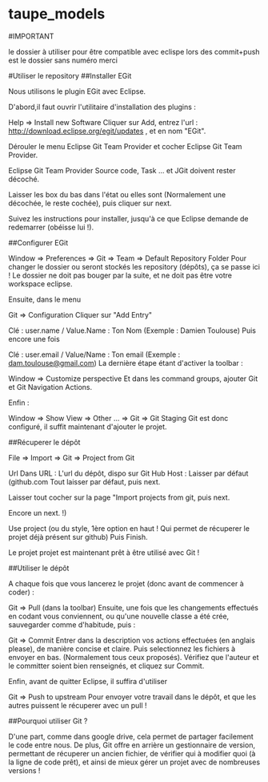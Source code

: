 taupe_models
============
#IMPORTANT

le dossier à utiliser pour être compatible avec eclispe lors des commit+push est le dossier sans numéro merci





#Utiliser le repository
##Installer EGit

Nous utilisons le plugin EGit avec Eclipse.

D'abord,il faut ouvrir l'utilitaire d'installation des plugins :

Help => Install new Software
Cliquer sur Add, entrez l'url : http://download.eclipse.org/egit/updates , et en nom "EGit".



Dérouler le menu Eclipse Git Team Provider et cocher Eclipse Git Team Provider.

Eclipse Git Team Provider Source code, Task ... et JGit doivent rester décoché.

Laisser les box du bas dans l'état ou elles sont (Normalement une décochée, le reste cochée), puis cliquer sur next.

Suivez les instructions pour installer, jusqu'à ce que Eclipse demande de redemarrer (obéisse lui !).

##Configurer EGit

Window => Preferences => Git => Team => Default Repository Folder
Pour changer le dossier ou seront stockés les repository (dépôts), ça se passe ici ! Le dossier ne doit pas bouger par la suite, et ne doit pas être votre workspace eclipse.

Ensuite, dans le menu

Git => Configuration
Cliquer sur "Add Entry"

Clé : user.name / Value.Name : Ton Nom (Exemple : Damien Toulouse)
Puis encore une fois

Clé : user.email / Value/Name : Ton email (Exemple : dam.toulouse@gmail.com)
La dernière étape étant d'activer la toolbar :

Window => Customize perspective
Et dans les command groups, ajouter Git et Git Navigation Actions.

Enfin :

Window => Show View => Other ... => Git => Git Staging
Git est donc configuré, il suffit maintenant d'ajouter le projet.

##Récuperer le dépôt

File => Import => Git => Project from Git

Url
Dans URL : L'url du dépôt, dispo sur Git Hub Host : Laisser par défaut (github.com Tout laisser par défaut, puis next.

Laisser tout cocher sur la page "Import projects from git, puis next.

Encore un next. !)

Use project (ou du style, 1ère option en haut ! Qui permet de récuperer le projet déjà présent sur github)
Puis Finish.

Le projet projet est maintenant prêt à être utilisé avec Git !

##Utiliser le dépôt

A chaque fois que vous lancerez le projet (donc avant de commencer à coder) :

Git => Pull (dans la toolbar)
Ensuite, une fois que les changements effectués en codant vous conviennent, ou qu'une nouvelle classe a été crée, sauvegarder comme d'habitude, puis :

Git => Commit
Entrer dans la description vos actions effectuées (en anglais please), de manière concise et claire. Puis selectionnez les fichiers à envoyer en bas. (Normalement tous ceux proposés). Vérifiez que l'auteur et le committer soient bien renseignés, et cliquez sur Commit.

Enfin, avant de quitter Eclipse, il suffira d'utiliser

Git => Push to upstream
Pour envoyer votre travail dans le dépôt, et que les autres puissent le récuperer avec un pull !

##Pourquoi utiliser Git ?

D'une part, comme dans google drive, cela permet de partager facilement le code entre nous. De plus, Git offre en arrière un gestionnaire de version, permettant de récuperer un ancien fichier, de vérifier qui à modifier quoi (à la ligne de code prêt), et ainsi de mieux gérer un projet avec de nombreuses versions !

